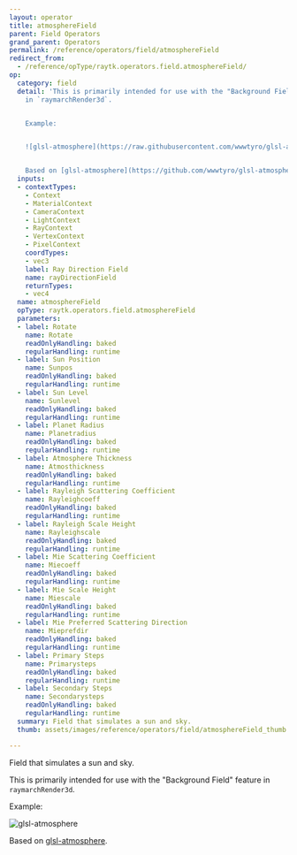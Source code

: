 ```yaml
---
layout: operator
title: atmosphereField
parent: Field Operators
grand_parent: Operators
permalink: /reference/operators/field/atmosphereField
redirect_from:
  - /reference/opType/raytk.operators.field.atmosphereField/
op:
  category: field
  detail: 'This is primarily intended for use with the "Background Field" feature
    in `raymarchRender3d`.


    Example:


    ![glsl-atmosphere](https://raw.githubusercontent.com/wwwtyro/glsl-atmosphere/master/images/atmosphere.png)


    Based on [glsl-atmosphere](https://github.com/wwwtyro/glsl-atmosphere/).'
  inputs:
  - contextTypes:
    - Context
    - MaterialContext
    - CameraContext
    - LightContext
    - RayContext
    - VertexContext
    - PixelContext
    coordTypes:
    - vec3
    label: Ray Direction Field
    name: rayDirectionField
    returnTypes:
    - vec4
  name: atmosphereField
  opType: raytk.operators.field.atmosphereField
  parameters:
  - label: Rotate
    name: Rotate
    readOnlyHandling: baked
    regularHandling: runtime
  - label: Sun Position
    name: Sunpos
    readOnlyHandling: baked
    regularHandling: runtime
  - label: Sun Level
    name: Sunlevel
    readOnlyHandling: baked
    regularHandling: runtime
  - label: Planet Radius
    name: Planetradius
    readOnlyHandling: baked
    regularHandling: runtime
  - label: Atmosphere Thickness
    name: Atmosthickness
    readOnlyHandling: baked
    regularHandling: runtime
  - label: Rayleigh Scattering Coefficient
    name: Rayleighcoeff
    readOnlyHandling: baked
    regularHandling: runtime
  - label: Rayleigh Scale Height
    name: Rayleighscale
    readOnlyHandling: baked
    regularHandling: runtime
  - label: Mie Scattering Coefficient
    name: Miecoeff
    readOnlyHandling: baked
    regularHandling: runtime
  - label: Mie Scale Height
    name: Miescale
    readOnlyHandling: baked
    regularHandling: runtime
  - label: Mie Preferred Scattering Direction
    name: Mieprefdir
    readOnlyHandling: baked
    regularHandling: runtime
  - label: Primary Steps
    name: Primarysteps
    readOnlyHandling: baked
    regularHandling: runtime
  - label: Secondary Steps
    name: Secondarysteps
    readOnlyHandling: baked
    regularHandling: runtime
  summary: Field that simulates a sun and sky.
  thumb: assets/images/reference/operators/field/atmosphereField_thumb.png

---
```



Field that simulates a sun and sky.

This is primarily intended for use with the "Background Field" feature in `raymarchRender3d`.

Example:

![glsl-atmosphere](https://raw.githubusercontent.com/wwwtyro/glsl-atmosphere/master/images/atmosphere.png)

Based on [glsl-atmosphere](https://github.com/wwwtyro/glsl-atmosphere/).